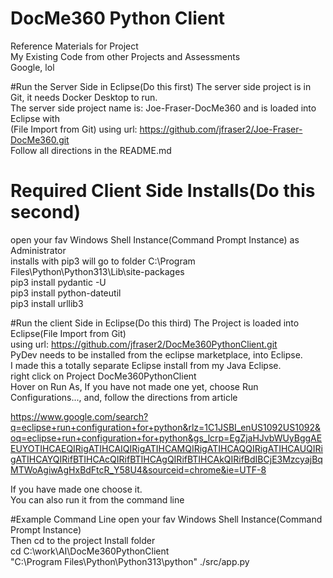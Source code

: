 # DocMe360 Python Client

Reference Materials for Project<br/>
My Existing Code from other Projects and Assessments<br/>
Google, lol

#Run the Server Side in Eclipse(Do this first)
The server side project is in Git, it needs Docker Desktop to run.<br/>
The server side project name is: Joe-Fraser-DocMe360 and is loaded into Eclipse with<br/>
(File Import from Git) using url: https://github.com/jfraser2/Joe-Fraser-DocMe360.git<br/>
Follow all directions in the README.md<br/>

# Required Client Side Installs(Do this second)
open your fav Windows Shell Instance(Command Prompt Instance) as Administrator<br/>
installs with pip3 will go to folder C:\Program Files\Python\Python313\Lib\site-packages<br/>
pip3 install pydantic -U<br/>
pip3 install python-dateutil<br/>
pip3 install urllib3<br/>

#Run the client Side in Eclipse(Do this third)
The Project is loaded into Eclipse(File Import from Git)<br/>
using url: https://github.com/jfraser2/DocMe360PythonClient.git<br/>
PyDev needs to be installed from the eclipse marketplace, into Eclipse.<br/>
I made this a totally separate Eclipse install from my Java Eclipse.<br/>
right click on Project DocMe360PythonClient<br/>
Hover on Run As, If you have not made one yet, choose Run Configurations..., and, follow the directions from article<br/>
 
https://www.google.com/search?q=eclipse+run+configuration+for+python&rlz=1C1JSBI_enUS1092US1092&oq=eclipse+run+configuration+for+python&gs_lcrp=EgZjaHJvbWUyBggAEEUYOTIHCAEQIRigATIHCAIQIRigATIHCAMQIRigATIHCAQQIRigATIHCAUQIRigATIHCAYQIRifBTIHCAcQIRifBTIHCAgQIRifBTIHCAkQIRifBdIBCjE3MzcyajBqMTWoAgiwAgHxBdFtcR_Y58U4&sourceid=chrome&ie=UTF-8<br/>

If you have made one choose it.<br/>
You can also run it from the command line<br/>

#Example Command Line
open your fav Windows Shell Instance(Command Prompt Instance)<br/>
Then cd to the project Install folder<br/>
cd C:\work\AI\DocMe360PythonClient<br/>
"C:\Program Files\Python\Python313\python" ./src/app.py
